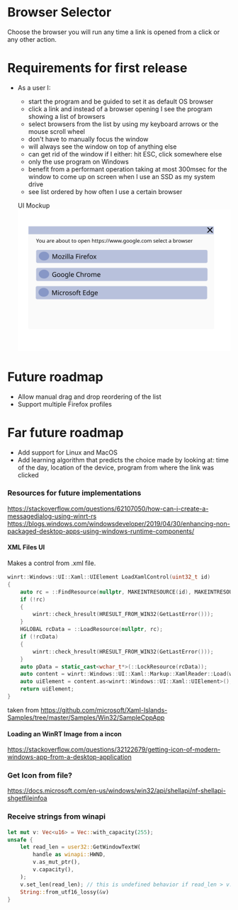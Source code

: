 # Browser Selector
Choose the browser you will run any time a link is opened from a click or any other action.

# Requirements for first release
- As a user I:
  - start the program and be guided to set it as default OS browser
  - click a link and instead of a browser opening I see the program showing a list of browsers 
  - select browsers from the list by using my keyboard arrows or the mouse scroll wheel
  - don't have to manually focus the window
  - will always see the window on top of anything else
  - can get rid of the window if I either: hit ESC, click somewhere else
  - only the use program on Windows
  - benefit from a performant operation taking at most 300msec for the window to come up on screen when I use an SSD as my system drive
  - see list ordered by how often I use a certain browser

  UI Mockup     
  ![]( assets/ui-mock-version-1.0.svg )


# Future roadmap
- Allow manual drag and drop reordering of the list
- Support multiple Firefox profiles

# Far future roadmap
- Add support for Linux and MacOS
- Add learning algorithm that predicts the choice made by looking at: time of the day, location of the device, program from where the link was clicked


### Resources for future implementations
https://stackoverflow.com/questions/62107050/how-can-i-create-a-messagedialog-using-winrt-rs
https://blogs.windows.com/windowsdeveloper/2019/04/30/enhancing-non-packaged-desktop-apps-using-windows-runtime-components/


#### XML Files UI 
Makes a control from .xml file.
```C++
winrt::Windows::UI::Xaml::UIElement LoadXamlControl(uint32_t id)
{
    auto rc = ::FindResource(nullptr, MAKEINTRESOURCE(id), MAKEINTRESOURCE(XAMLRESOURCE));
    if (!rc)
    {
        winrt::check_hresult(HRESULT_FROM_WIN32(GetLastError()));
    }
    HGLOBAL rcData = ::LoadResource(nullptr, rc);
    if (!rcData)
    {
        winrt::check_hresult(HRESULT_FROM_WIN32(GetLastError()));
    }
    auto pData = static_cast<wchar_t*>(::LockResource(rcData));
    auto content = winrt::Windows::UI::Xaml::Markup::XamlReader::Load(winrt::get_abi(pData));
    auto uiElement = content.as<winrt::Windows::UI::Xaml::UIElement>();
    return uiElement;
}
```
taken from <https://github.com/microsoft/Xaml-Islands-Samples/tree/master/Samples/Win32/SampleCppApp>


#### Loading an WinRT Image from a incon 

<https://stackoverflow.com/questions/32122679/getting-icon-of-modern-windows-app-from-a-desktop-application>


### Get Icon from file?
https://docs.microsoft.com/en-us/windows/win32/api/shellapi/nf-shellapi-shgetfileinfoa


### Receive strings from winapi

```Rust
let mut v: Vec<u16> = Vec::with_capacity(255);
unsafe {
    let read_len = user32::GetWindowTextW(
        handle as winapi::HWND,
        v.as_mut_ptr(),
        v.capacity(),
    );
    v.set_len(read_len); // this is undefined behavior if read_len > v.capacity()
    String::from_utf16_lossy(&v)
}
```